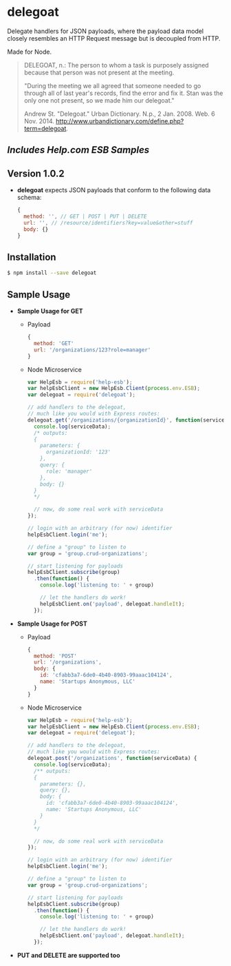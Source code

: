 # delegoat

Delegate handlers for JSON payloads, where the payload data model closely resembles an HTTP Request message but is decoupled from HTTP.

Made for Node.

>DELEGOAT, n.: The person to whom a task is purposely assigned because that person was not present at the meeting.
>
>"During the meeting we all agreed that someone needed to go through all of last year's records, find the error and fix it. Stan was the only one not present, so we made him our delegoat."
>
>Andrew St. "Delegoat." Urban Dictionary. N.p., 2 Jan. 2008. Web. 6 Nov. 2014. <http://www.urbandictionary.com/define.php?term=delegoat>.

## _Includes Help.com ESB Samples_

## Version 1.0.2

- **delegoat** expects JSON payloads that conform to the following data schema:

  ```javascript
  {
    method: '', // GET | POST | PUT | DELETE
    url: '', // /resource/identifiers?key=value&other=stuff
    body: {}
  }
  ```

## Installation
```sh
$ npm install --save delegoat
```

## Sample Usage

- **Sample Usage for GET**

  - Payload

    ```javascript
    {
      method: 'GET'
      url: '/organizations/123?role=manager'
    }
    ```

  - Node Microservice

    ```javascript
    var HelpEsb = require('help-esb');
    var helpEsbClient = new HelpEsb.Client(process.env.ESB);
    var delegoat = require('delegoat');

    // add handlers to the delegoat,
    // much like you would with Express routes:
    delegoat.get('/organizations/{organizationId}', function(serviceData) {
      console.log(serviceData);
      /* outputs:
      {
        parameters: {
          organizationId: '123'
        },
        query: {
          role: 'manager'
        },
        body: {}
      }
      */

      // now, do some real work with serviceData
    });

    // login with an arbitrary (for now) identifier
    helpEsbClient.login('me');

    // define a "group" to listen to
    var group = 'group.crud-organizations';

    // start listening for payloads
    helpEsbClient.subscribe(group)
      .then(function() {
        console.log('listening to: ' + group)

        // let the handlers do work!
        helpEsbClient.on('payload', delegoat.handleIt);
      });

    ```

- **Sample Usage for POST**

  - Payload

    ```javascript
    {
      method: 'POST'
      url: '/organizations',
      body: {
        id: 'cfabb3a7-6de0-4b40-8903-99aaac104124',
        name: 'Startups Anonymous, LLC'
      }
    }
    ```

  - Node Microservice

    ```javascript
    var HelpEsb = require('help-esb');
    var helpEsbClient = new HelpEsb.Client(process.env.ESB);
    var delegoat = require('delegoat');

    // add handlers to the delegoat,
    // much like you would with Express routes:
    delegoat.post('/organizations', function(serviceData) {
      console.log(serviceData);
      /** outputs:
      {
        parameters: {},
        query: {},
        body: {
          id: 'cfabb3a7-6de0-4b40-8903-99aaac104124',
          name: 'Startups Anonymous, LLC'
        }
      }
      */

      // now, do some real work with serviceData
    });

    // login with an arbitrary (for now) identifier
    helpEsbClient.login('me');

    // define a "group" to listen to
    var group = 'group.crud-organizations';

    // start listening for payloads
    helpEsbClient.subscribe(group)
      .then(function() {
        console.log('listening to: ' + group)

        // let the handlers do work!
        helpEsbClient.on('payload', delegoat.handleIt);
      });
    ```

- **PUT and DELETE are supported too**
